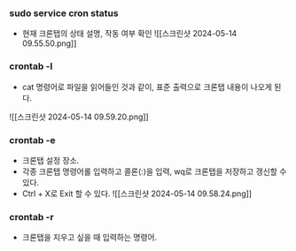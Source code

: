### sudo service cron status
- 현재 크론탭의 상태 설명, 작동 여부 확인
![[스크린샷 2024-05-14 09.55.50.png]]

### crontab -l
- cat 명령어로 파일을 읽어들인 것과 같이, 표준 출력으로 크론탭 내용이 나오게 된다.

![[스크린샷 2024-05-14 09.59.20.png]]

### crontab -e
- 크론탭 설정 장소.
- 각종 크론탭 명령어롤 입력하고 콜론(:)을 입력, wq로 크론탭을 저장하고 갱신할 수 있다.
- Ctrl + X로 Exit 할 수 있다.
![[스크린샷 2024-05-14 09.58.24.png]]



### crontab -r
- 크론탭을 지우고 싶을 때 입력하는 명령어.




